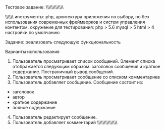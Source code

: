 Тестовое задание:
\\\\\\\\\\\\\\\\\\\\\\\\\

\\\\\\\\\\\\
инструменты: php, архитектура приложения по выбору, но без
использования современных фреймворков и систем управления контентом.
окружение для тестирования:
php > 5.6
mysql > 5
html > 4
настройки по умолчанию

Задание: реализовать следующую функциональность

Варианты использования
1. Пользователь просматривает список сообщений.
Элемент списка отображается следующим образом: заголовок сообщения
и краткое содержание.
Постраничный вывод сообщений.
2. Пользователь просматривает сообщение со списком комментариев
3. Пользователь добавляет сообщение.
Сообщение состоит из:
- заголовок
- автор
- краткое содержание
- полное содержание
4. Пользователь редактирует сообщение.
5. Пользователь добавляет комментарий
\\\\\\\\\\\\\\\\\\\\\\\\\\\\\\